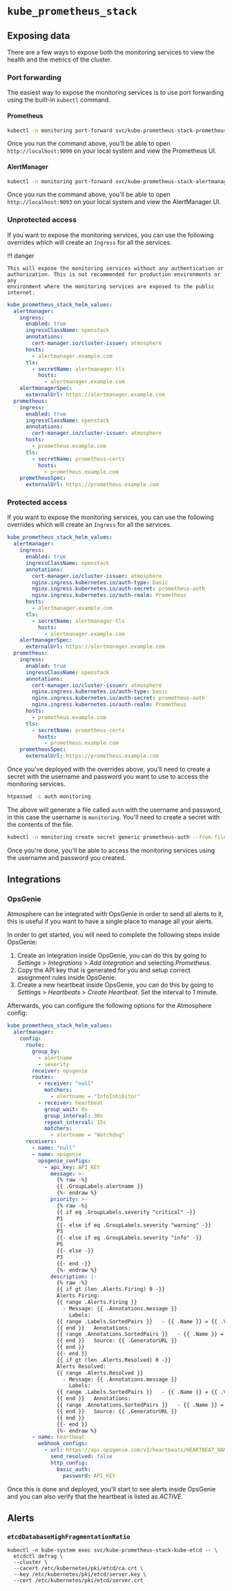 # `kube_prometheus_stack`

## Exposing data

There are a few ways to expose both the monitoring services to view the health
and the metrics of the cluster.

### Port forwarding

The easiest way to expose the monitoring services is to use port forwarding
using the built-in `kubectl` command.

#### Prometheus

```bash
kubectl -n monitoring port-forward svc/kube-prometheus-stack-prometheus 9090
```

Once you run the command above, you'll be able to open `http://localhost:9090`
on your local system and view the Prometheus UI.

#### AlertManager

```bash
kubectl -n monitoring port-forward svc/kube-prometheus-stack-alertmanager 9093
```

Once you run the command above, you'll be able to open `http://localhost:9093`
on your local system and view the AlertManager UI.

### Unprotected access

If you want to expose the monitoring services, you can use the following
overrides which will create an `Ingress` for all the services.

!!! danger

    This will expose the monitoring services without any authentication or
    authorization. This is not recommended for production environments or any
    environment where the monitoring services are exposed to the public internet.

```yaml
kube_prometheus_stack_helm_values:
  alertmanager:
    ingress:
      enabled: true
      ingressClassName: openstack
      annotations:
        cert-manager.io/cluster-issuer: atmosphere
      hosts:
        - alertmanager.example.com
      tls:
        - secretName: alertmanager-tls
          hosts:
            - alertmanager.example.com
    alertmanagerSpec:
      externalUrl: https://alertmanager.example.com
  prometheus:
    ingress:
      enabled: true
      ingressClassName: openstack
      annotations:
        cert-manager.io/cluster-issuer: atmosphere
      hosts:
        - prometheus.example.com
      tls:
        - secretName: prometheus-certs
          hosts:
            - prometheus.example.com
    prometheusSpec:
      externalUrl: https://prometheus.example.com
```

### Protected access

If you want to expose the monitoring services, you can use the following
overrides which will create an `Ingress` for all the services.

```yaml
kube_prometheus_stack_helm_values:
  alertmanager:
    ingress:
      enabled: true
      ingressClassName: openstack
      annotations:
        cert-manager.io/cluster-issuer: atmosphere
        nginx.ingress.kubernetes.io/auth-type: basic
        nginx.ingress.kubernetes.io/auth-secret: prometheus-auth
        nginx.ingress.kubernetes.io/auth-realm: Prometheus
      hosts:
        - alertmanager.example.com
      tls:
        - secretName: alertmanager-tls
          hosts:
            - alertmanager.example.com
    alertmanagerSpec:
      externalUrl: https://alertmanager.example.com
  prometheus:
    ingress:
      enabled: true
      ingressClassName: openstack
      annotations:
        cert-manager.io/cluster-issuer: atmosphere
        nginx.ingress.kubernetes.io/auth-type: basic
        nginx.ingress.kubernetes.io/auth-secret: prometheus-auth
        nginx.ingress.kubernetes.io/auth-realm: Prometheus
      hosts:
        - prometheus.example.com
      tls:
        - secretName: prometheus-certs
          hosts:
            - prometheus.example.com
    prometheusSpec:
      externalUrl: https://prometheus.example.com
```

Once you've deployed with the overrides above, you'll need to create a secret
with the username and password you want to use to access the monitoring
services.

```bash
htpasswd -c auth monitoring
```

The above will generate a file called `auth` with the username and password,
in this case the username is `monitoring`. You'll need to create a secret with
the contents of the file.

```bash
kubectl -n monitoring create secret generic prometheus-auth --from-file=auth
```

Once you're done, you'll be able to access the monitoring services using the
username and password you created.

## Integrations

### OpsGenie

Atmosphere can be integrated with OpsGenie in order to send all alerts to it,
this is useful if you want to have a single place to manage all your alerts.

In order to get started, you will need to complete the following steps inside
OpsGenie:

1. Create an integration inside OpsGenie, you can do this by going to
   _Settings_ > _Integrations_ > _Add Integration_ and selecting _Prometheus_.
2. Copy the API key that is generated for you and setup correct assignment
   rules inside OpsGenie.
3. Create a new heartbeat inside OpsGenie, you can do this by going to
   _Settings_ > _Heartbeats_ > _Create Heartbeat_.  Set the interval to 1 minute.

Afterwards, you can configure the following options for the Atmosphere config:

```yaml
kube_prometheus_stack_helm_values:
  alertmanager:
    config:
      route:
        group_by:
          - alertname
          - severity
        receiver: opsgenie
        routes:
          - receiver: "null"
            matchers:
              - alertname = "InfoInhibitor"
          - receiver: heartbeat
            group_wait: 0s
            group_interval: 30s
            repeat_interval: 15s
            matchers:
              - alertname = "Watchdog"
      receivers:
        - name: "null"
        - name: opsgenie
          opsgenie_configs:
            - api_key: API_KEY
              message: >-
                {% raw -%}
                {{ .GroupLabels.alertname }}
                {%- endraw %}
              priority: >-
                {% raw -%}
                {{ if eq .GroupLabels.severity "critical" -}}
                P1
                {{- else if eq .GroupLabels.severity "warning" -}}
                P3
                {{- else if eq .GroupLabels.severity "info" -}}
                P5
                {{- else -}}
                P3
                {{- end -}}
                {%- endraw %}
              description: |-
                {% raw -%}
                {{ if gt (len .Alerts.Firing) 0 -}}
                Alerts Firing:
                {{ range .Alerts.Firing }}
                  - Message: {{ .Annotations.message }}
                    Labels:
                {{ range .Labels.SortedPairs }}   - {{ .Name }} = {{ .Value }}
                {{ end }}   Annotations:
                {{ range .Annotations.SortedPairs }}   - {{ .Name }} = {{ .Value }}
                {{ end }}   Source: {{ .GeneratorURL }}
                {{ end }}
                {{- end }}
                {{ if gt (len .Alerts.Resolved) 0 -}}
                Alerts Resolved:
                {{ range .Alerts.Resolved }}
                  - Message: {{ .Annotations.message }}
                    Labels:
                {{ range .Labels.SortedPairs }}   - {{ .Name }} = {{ .Value }}
                {{ end }}   Annotations:
                {{ range .Annotations.SortedPairs }}   - {{ .Name }} = {{ .Value }}
                {{ end }}   Source: {{ .GeneratorURL }}
                {{ end }}
                {{- end }}
                {%- endraw %}
        - name: heartbeat
          webhook_configs:
            - url: https://api.opsgenie.com/v2/heartbeats/HEARTBEAT_NAME/ping
              send_resolved: false
              http_config:
                basic_auth:
                  password: API_KEY
```

Once this is done and deployed, you'll start to see alerts inside OpsGenie and
you can also verify that the heartbeat is listed as _ACTIVE_.

## Alerts

### `etcdDatabaseHighFragmentationRatio`

```console
kubectl -n kube-system exec svc/kube-prometheus-stack-kube-etcd -- \
  etcdctl defrag \
  --cluster \
  --cacert /etc/kubernetes/pki/etcd/ca.crt \
  --key /etc/kubernetes/pki/etcd/server.key \
  --cert /etc/kubernetes/pki/etcd/server.crt
```
